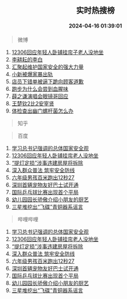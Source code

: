 <div align="center"><h2>实时热搜榜</h2><h4>2024-04-16 01:39:01</h4></div>

> 微博  

1. [12306回应年轻人卧铺挂帘子老人没地坐](https://s.weibo.com/weibo?q=%2312306%E5%9B%9E%E5%BA%94%E5%B9%B4%E8%BD%BB%E4%BA%BA%E5%8D%A7%E9%93%BA%E6%8C%82%E5%B8%98%E5%AD%90%E8%80%81%E4%BA%BA%E6%B2%A1%E5%9C%B0%E5%9D%90%23&t=31&band_rank=1&Refer=top)<br />
2. [李耕耘的李白](https://s.weibo.com/weibo?q=%E6%9D%8E%E8%80%95%E8%80%98%E7%9A%84%E6%9D%8E%E7%99%BD&t=31&band_rank=2&Refer=top)<br />
3. [汇聚起维护国家安全的强大力量](https://s.weibo.com/weibo?q=%E6%B1%87%E8%81%9A%E8%B5%B7%E7%BB%B4%E6%8A%A4%E5%9B%BD%E5%AE%B6%E5%AE%89%E5%85%A8%E7%9A%84%E5%BC%BA%E5%A4%A7%E5%8A%9B%E9%87%8F&t=31&band_rank=3&Refer=top)<br />
4. [小新被爆家暴出轨](https://s.weibo.com/weibo?q=%E5%B0%8F%E6%96%B0%E8%A2%AB%E7%88%86%E5%AE%B6%E6%9A%B4%E5%87%BA%E8%BD%A8&t=31&band_rank=4&Refer=top)<br />
5. [店员下错单被逼下跪向顾客道歉](https://s.weibo.com/weibo?q=%23%E5%BA%97%E5%91%98%E4%B8%8B%E9%94%99%E5%8D%95%E8%A2%AB%E9%80%BC%E4%B8%8B%E8%B7%AA%E5%90%91%E9%A1%BE%E5%AE%A2%E9%81%93%E6%AD%89%23&t=31&band_rank=5&Refer=top)<br />
6. [跑步为什么会尝到血腥味](https://s.weibo.com/weibo?q=%E8%B7%91%E6%AD%A5%E4%B8%BA%E4%BB%80%E4%B9%88%E4%BC%9A%E5%B0%9D%E5%88%B0%E8%A1%80%E8%85%A5%E5%91%B3&t=31&band_rank=6&Refer=top)<br />
7. [薛之谦演唱会眼镜哥回应](https://s.weibo.com/weibo?q=%23%E8%96%9B%E4%B9%8B%E8%B0%A6%E6%BC%94%E5%94%B1%E4%BC%9A%E7%9C%BC%E9%95%9C%E5%93%A5%E5%9B%9E%E5%BA%94%23&t=31&band_rank=7&Refer=top)<br />
8. [王楚钦2比2安宰贤](https://s.weibo.com/weibo?q=%23%E7%8E%8B%E6%A5%9A%E9%92%A62%E6%AF%942%E5%AE%89%E5%AE%B0%E8%B4%A4%23&t=31&band_rank=8&Refer=top)<br />
9. [体检查出幽门螺杆菌怎么办](https://s.weibo.com/weibo?q=%23%E4%BD%93%E6%A3%80%E6%9F%A5%E5%87%BA%E5%B9%BD%E9%97%A8%E8%9E%BA%E6%9D%86%E8%8F%8C%E6%80%8E%E4%B9%88%E5%8A%9E%23&t=31&band_rank=9&Refer=top)<br />

> 知乎  


> 百度  

1. [学习总书记强调的总体国家安全观](https://www.baidu.com/s?wd=%E5%AD%A6%E4%B9%A0%E6%80%BB%E4%B9%A6%E8%AE%B0%E5%BC%BA%E8%B0%83%E7%9A%84%E6%80%BB%E4%BD%93%E5%9B%BD%E5%AE%B6%E5%AE%89%E5%85%A8%E8%A7%82&sa=fyb_news&rsv_dl=fyb_news)<br />
2. [12306回应年轻人卧铺挂帘老人没地坐](https://www.baidu.com/s?wd=12306%E5%9B%9E%E5%BA%94%E5%B9%B4%E8%BD%BB%E4%BA%BA%E5%8D%A7%E9%93%BA%E6%8C%82%E5%B8%98%E8%80%81%E4%BA%BA%E6%B2%A1%E5%9C%B0%E5%9D%90&sa=fyb_news&rsv_dl=fyb_news)<br />
3. [“提灯定损”涉事违建房屋将拆除](https://www.baidu.com/s?wd=%E2%80%9C%E6%8F%90%E7%81%AF%E5%AE%9A%E6%8D%9F%E2%80%9D%E6%B6%89%E4%BA%8B%E8%BF%9D%E5%BB%BA%E6%88%BF%E5%B1%8B%E5%B0%86%E6%8B%86%E9%99%A4&sa=fyb_news&rsv_dl=fyb_news)<br />
4. [深入群众普法 筑牢安全防线](https://www.baidu.com/s?wd=%E6%B7%B1%E5%85%A5%E7%BE%A4%E4%BC%97%E6%99%AE%E6%B3%95+%E7%AD%91%E7%89%A2%E5%AE%89%E5%85%A8%E9%98%B2%E7%BA%BF&sa=fyb_news&rsv_dl=fyb_news)<br />
5. [六年级男孩百米跑出12秒27](https://www.baidu.com/s?wd=%E5%85%AD%E5%B9%B4%E7%BA%A7%E7%94%B7%E5%AD%A9%E7%99%BE%E7%B1%B3%E8%B7%91%E5%87%BA12%E7%A7%9227&sa=fyb_news&rsv_dl=fyb_news)<br />
6. [深圳首辆宠物友好巴士试开通](https://www.baidu.com/s?wd=%E6%B7%B1%E5%9C%B3%E9%A6%96%E8%BE%86%E5%AE%A0%E7%89%A9%E5%8F%8B%E5%A5%BD%E5%B7%B4%E5%A3%AB%E8%AF%95%E5%BC%80%E9%80%9A&sa=fyb_news&rsv_dl=fyb_news)<br />
7. [国际乒乓球比赛出现首个平局](https://www.baidu.com/s?wd=%E5%9B%BD%E9%99%85%E4%B9%92%E4%B9%93%E7%90%83%E6%AF%94%E8%B5%9B%E5%87%BA%E7%8E%B0%E9%A6%96%E4%B8%AA%E5%B9%B3%E5%B1%80&sa=fyb_news&rsv_dl=fyb_news)<br />
8. [幼儿园园长骄傲介绍小朋友的厨艺](https://www.baidu.com/s?wd=%E5%B9%BC%E5%84%BF%E5%9B%AD%E5%9B%AD%E9%95%BF%E9%AA%84%E5%82%B2%E4%BB%8B%E7%BB%8D%E5%B0%8F%E6%9C%8B%E5%8F%8B%E7%9A%84%E5%8E%A8%E8%89%BA&sa=fyb_news&rsv_dl=fyb_news)<br />
9. [三星堆挖出“飞碟”青铜器系谣言](https://www.baidu.com/s?wd=%E4%B8%89%E6%98%9F%E5%A0%86%E6%8C%96%E5%87%BA%E2%80%9C%E9%A3%9E%E7%A2%9F%E2%80%9D%E9%9D%92%E9%93%9C%E5%99%A8%E7%B3%BB%E8%B0%A3%E8%A8%80&sa=fyb_news&rsv_dl=fyb_news)<br />

> 哔哩哔哩  

1. [学习总书记强调的总体国家安全观](https://www.baidu.com/s?wd=%E5%AD%A6%E4%B9%A0%E6%80%BB%E4%B9%A6%E8%AE%B0%E5%BC%BA%E8%B0%83%E7%9A%84%E6%80%BB%E4%BD%93%E5%9B%BD%E5%AE%B6%E5%AE%89%E5%85%A8%E8%A7%82&sa=fyb_news&rsv_dl=fyb_news)<br />
2. [12306回应年轻人卧铺挂帘老人没地坐](https://www.baidu.com/s?wd=12306%E5%9B%9E%E5%BA%94%E5%B9%B4%E8%BD%BB%E4%BA%BA%E5%8D%A7%E9%93%BA%E6%8C%82%E5%B8%98%E8%80%81%E4%BA%BA%E6%B2%A1%E5%9C%B0%E5%9D%90&sa=fyb_news&rsv_dl=fyb_news)<br />
3. [“提灯定损”涉事违建房屋将拆除](https://www.baidu.com/s?wd=%E2%80%9C%E6%8F%90%E7%81%AF%E5%AE%9A%E6%8D%9F%E2%80%9D%E6%B6%89%E4%BA%8B%E8%BF%9D%E5%BB%BA%E6%88%BF%E5%B1%8B%E5%B0%86%E6%8B%86%E9%99%A4&sa=fyb_news&rsv_dl=fyb_news)<br />
4. [深入群众普法 筑牢安全防线](https://www.baidu.com/s?wd=%E6%B7%B1%E5%85%A5%E7%BE%A4%E4%BC%97%E6%99%AE%E6%B3%95+%E7%AD%91%E7%89%A2%E5%AE%89%E5%85%A8%E9%98%B2%E7%BA%BF&sa=fyb_news&rsv_dl=fyb_news)<br />
5. [六年级男孩百米跑出12秒27](https://www.baidu.com/s?wd=%E5%85%AD%E5%B9%B4%E7%BA%A7%E7%94%B7%E5%AD%A9%E7%99%BE%E7%B1%B3%E8%B7%91%E5%87%BA12%E7%A7%9227&sa=fyb_news&rsv_dl=fyb_news)<br />
6. [深圳首辆宠物友好巴士试开通](https://www.baidu.com/s?wd=%E6%B7%B1%E5%9C%B3%E9%A6%96%E8%BE%86%E5%AE%A0%E7%89%A9%E5%8F%8B%E5%A5%BD%E5%B7%B4%E5%A3%AB%E8%AF%95%E5%BC%80%E9%80%9A&sa=fyb_news&rsv_dl=fyb_news)<br />
7. [国际乒乓球比赛出现首个平局](https://www.baidu.com/s?wd=%E5%9B%BD%E9%99%85%E4%B9%92%E4%B9%93%E7%90%83%E6%AF%94%E8%B5%9B%E5%87%BA%E7%8E%B0%E9%A6%96%E4%B8%AA%E5%B9%B3%E5%B1%80&sa=fyb_news&rsv_dl=fyb_news)<br />
8. [幼儿园园长骄傲介绍小朋友的厨艺](https://www.baidu.com/s?wd=%E5%B9%BC%E5%84%BF%E5%9B%AD%E5%9B%AD%E9%95%BF%E9%AA%84%E5%82%B2%E4%BB%8B%E7%BB%8D%E5%B0%8F%E6%9C%8B%E5%8F%8B%E7%9A%84%E5%8E%A8%E8%89%BA&sa=fyb_news&rsv_dl=fyb_news)<br />
9. [三星堆挖出“飞碟”青铜器系谣言](https://www.baidu.com/s?wd=%E4%B8%89%E6%98%9F%E5%A0%86%E6%8C%96%E5%87%BA%E2%80%9C%E9%A3%9E%E7%A2%9F%E2%80%9D%E9%9D%92%E9%93%9C%E5%99%A8%E7%B3%BB%E8%B0%A3%E8%A8%80&sa=fyb_news&rsv_dl=fyb_news)<br />
